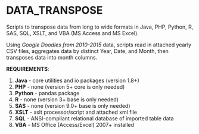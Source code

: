 # DATA_TRANSPOSE
Scripts to transpose data from long to wide formats in Java, PHP, Python, R, SAS, SQL, XSLT, and VBA (MS Access and MS Excel).

Using _Google Doodles from 2010-2015_ data, scripts read in attached yearly CSV files, aggregates data by distinct Year, Date, and Month, then transposes data into month columns.

**REQUIREMENTS**: 

1. **Java** - core utilities and io packages (version 1.8+)
2. **PHP** - none (version 5+ core is only needed)
2. **Python** - pandas package
3. **R** - none (version 3+ base is only needed)
4. **SAS** - none (version 9.0+ base is only needed)
5. **XSLT** - xslt processor/script and attached xml file
6. **SQL** - ANSI-compliant relational database of imported table data
7. **VBA** - MS Office (Access/Excel) 2007+ installed
